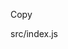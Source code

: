 <script type="module" src="./node_modules/@github/clipboard-copy-element/dist/index.js" ></script>


<clipboard-copy class="btn"
for="blob-path"> Copy 
</clipboard-copy>
<div id="blob-path">src/index.js</div>


<script>
document.addEventListener('clipboard-copy', function(event) {
  const button = event.target;
  button.classList.add('highlight')
})
</script>

